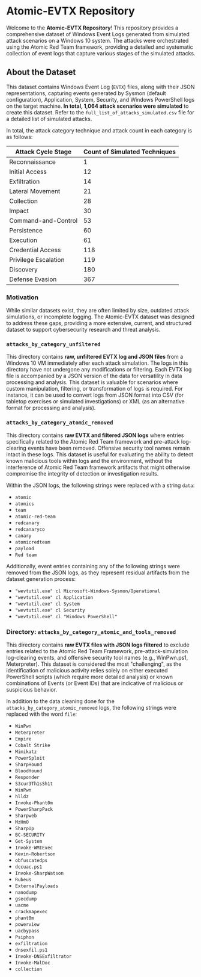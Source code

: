 # Atomic-EVTX Repository

Welcome to the **Atomic-EVTX Repository**! This repository provides a comprehensive dataset of Windows Event Logs generated from simulated attack scenarios on a Windows 10 system. The attacks were orchestrated using the Atomic Red Team framework, providing a detailed and systematic collection of event logs that capture various stages of the simulated attacks.

## About the Dataset

This dataset contains Windows Event Log (`EVTX`) files, along with their JSON representations, capturing events generated by Sysmon (default configuration), Application, System, Security, and Windows PowerShell logs on the target machine. **In total, 1,064 attack scenarios were simulated** to create this dataset. Refer to the `full_list_of_attacks_simulated.csv` file for a detailed list of simulated attacks. 

In total, the attack category technique and attack count in each category is as follows:

| Attack Cycle Stage | Count of Simulated Techniques |
|--------------|-------|
| Reconnaissance | 1 |
| Initial Access | 12 |
| Exfiltration | 14 |
| Lateral Movement | 21 |
| Collection | 28 |
| Impact | 30 |
| Command-and-Control | 53 |
| Persistence | 60 |
| Execution | 61 |
| Credential Access | 118 |
| Privilege Escalation | 119 |
| Discovery | 180 |
| Defense Evasion | 367 |


### Motivation
While similar datasets exist, they are often limited by size, outdated attack simulations, or incomplete logging. The Atomic-EVTX dataset was designed to address these gaps, providing a more extensive, current, and structured dataset to support cybersecurity research and threat analysis.

### `attacks_by_category_unfiltered`
This directory contains **raw, unfiltered EVTX log and JSON files** from a Windows 10 VM immediately after each attack simulation. The logs in this directory have not undergone any modifications or filtering. Each EVTX log file is accompanied by a JSON version of the data for versatility in data processing and analysis. This dataset is valuable for scenarios where custom manipulation, filtering, or transformation of logs is required. For instance, it can be used to convert logs from JSON format into CSV (for tabletop exercises or simulated investigations) or XML (as an alternative format for processing and analysis).

### `attacks_by_category_atomic_removed`
This directory contains **raw EVTX and filtered JSON logs** where entries specifically related to the Atomic Red Team framework and pre-attack log-clearing events have been removed. Offensive security tool names remain intact in these logs. This dataset is useful for evaluating the ability to detect known malicious tools within logs and the environment, without the interference of Atomic Red Team framework artifacts that might otherwise compromise the integrity of detection or investigation results.

Within the JSON logs, the following strings were replaced with a string `data`:
- `atomic`
- `atomics`
- `team`
- `atomic-red-team`
- `redcanary`
- `redcanaryco`
- `canary`
- `atomicredteam`
- `payload`
- `Red team`

Additionally, event entries containing any of the following strings were removed from the JSON logs, as they represent residual artifacts from the dataset generation process:
- `"wevtutil.exe" cl Microsoft-Windows-Sysmon/Operational`
- `"wevtutil.exe" cl Application`
- `"wevtutil.exe" cl System`
- `"wevtutil.exe" cl Security`
- `"wevtutil.exe" cl "Windows PowerShell"`

### **Directory: `attacks_by_category_atomic_and_tools_removed`**  
This directory contains **raw EVTX files with JSON logs filtered**  to exclude entries related to the Atomic Red Team Framework, pre-attack-simulation log-clearing events, and offensive security tool names (e.g., WinPwn.ps1, Meterpreter). This dataset is considered the most "challenging", as the identification of malicious activity relies solely on either executed PowerShell scripts (which require more detailed analysis) or known combinations of Events (or Event IDs) that are indicative of malicious or suspicious behavior.

In addition to the data cleaning done for the `attacks_by_category_atomic_removed` logs, the following strings were replaced with the word `file`:
- `WinPwn`
- `Meterpreter`
- `Empire`
- `Cobalt Strike`
- `Mimikatz`
- `PowerSploit`
- `SharpHound`
- `BloodHound`
- `Responder`
- `S3cur3Th1sSh1t`
- `WinPwn`
- `hlldz`
- `Invoke-Phant0m`
- `PowerSharpPack`
- `Sharpweb`
- `MzHmO`
- `SharpUp`
- `BC-SECURITY`
- `Get-System`
- `Invoke-WMIExec`
- `Kevin-Robertson`
- `obfuscatedps`
- `dccuac.ps1`
- `Invoke-SharpWatson`
- `Rubeus`
- `ExternalPayloads`
- `nanodump`
- `gsecdump`
- `uacme`
- `crackmapexec`
- `phant0m`
- `powerview`
- `uacbypass`
- `Psiphon`
- `exfiltration`
- `dnsexfil.ps1`
- `Invoke-DNSExfiltrator`
- `Invoke-MalDoc`
- `collection`
